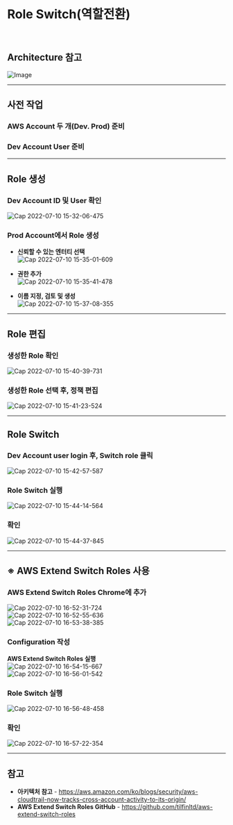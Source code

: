 # Role Switch(역할전환)

<br/>

## Architecture 참고
![Image](https://user-images.githubusercontent.com/46125158/178133881-575daa14-8fb5-4981-a20e-0febd0e99fbb.png)

<hr>

## 사전 작업

### AWS Account 두 개(Dev. Prod) 준비

### Dev Account User 준비

<hr>

## Role 생성
### Dev Account ID 및 User 확인
![Cap 2022-07-10 15-32-06-475](https://user-images.githubusercontent.com/46125158/178134354-547f48ce-df3a-4eae-ba46-f4a0bc632cbd.png)

### Prod Account에서 Role 생성
- **신뢰할 수 있는 엔터티 선택**  
  ![Cap 2022-07-10 15-35-01-609](https://user-images.githubusercontent.com/46125158/178135702-7184effd-688e-4d70-b183-2fc1496f6af8.png)

- **권한 추가**  
  ![Cap 2022-07-10 15-35-41-478](https://user-images.githubusercontent.com/46125158/178135714-d707e4ff-ffc9-465a-a9ed-39620671e125.png)

- **이름 지정, 검토 및 생성**  
  ![Cap 2022-07-10 15-37-08-355](https://user-images.githubusercontent.com/46125158/178135733-6e995af1-fa32-4e1e-9682-2762335d33a4.png)

<hr>

## Role 편집
### 생성한 Role 확인
![Cap 2022-07-10 15-40-39-731](https://user-images.githubusercontent.com/46125158/178135758-70bd03fc-5ba2-445d-8436-978eb51e9fae.png)

### 생성한 Role 선택 후, 정책 편집
![Cap 2022-07-10 15-41-23-524](https://user-images.githubusercontent.com/46125158/178135768-d09e8b99-2263-4f41-801c-c144d5a92358.png)

<hr>

## Role Switch
### Dev Account user login 후, Switch role 클릭
![Cap 2022-07-10 15-42-57-587](https://user-images.githubusercontent.com/46125158/178135796-5f3ab2d9-bb24-49fd-a776-4dc2fedc3fe1.png)

### Role Switch 실행
![Cap 2022-07-10 15-44-14-564](https://user-images.githubusercontent.com/46125158/178135812-bdc5485f-b663-484f-8bc9-71e4ec97e851.png)

### 확인
![Cap 2022-07-10 15-44-37-845](https://user-images.githubusercontent.com/46125158/178135821-b38dde62-366d-4b3b-9f63-6b878a48434c.png)

<hr>

## ※ AWS Extend Switch Roles 사용
### AWS Extend Switch Roles Chrome에 추가
![Cap 2022-07-10 16-52-31-724](https://user-images.githubusercontent.com/46125158/178136596-cadc53a5-c684-41a2-9444-5fa3841d7157.png)  
![Cap 2022-07-10 16-52-55-636](https://user-images.githubusercontent.com/46125158/178136600-d89cf61b-2027-47c4-b94f-6287c95e3d1a.png)  
![Cap 2022-07-10 16-53-38-385](https://user-images.githubusercontent.com/46125158/178136605-b8f18f66-9e32-4aa7-b71b-c57e1a72d689.png)

### Configuration 작성
**AWS Extend Switch Roles 실행**  
![Cap 2022-07-10 16-54-15-667](https://user-images.githubusercontent.com/46125158/178136639-fe7d31a2-ea92-46ef-a117-063a82448826.png)  
![Cap 2022-07-10 16-56-01-542](https://user-images.githubusercontent.com/46125158/178136642-2d52da1c-134a-44d6-86f5-533cd0caf809.png)

### Role Switch 실행
![Cap 2022-07-10 16-56-48-458](https://user-images.githubusercontent.com/46125158/178136649-e8815c74-3088-4e10-a73a-a7b2d8d28579.png)

### 확인
![Cap 2022-07-10 16-57-22-354](https://user-images.githubusercontent.com/46125158/178136654-9821ce09-4d29-4221-9a87-1014effb8923.png)

<hr>

## 참고
- **아키텍처 참고** - https://aws.amazon.com/ko/blogs/security/aws-cloudtrail-now-tracks-cross-account-activity-to-its-origin/
- **AWS Extend Switch Roles GitHub** - https://github.com/tilfinltd/aws-extend-switch-roles
